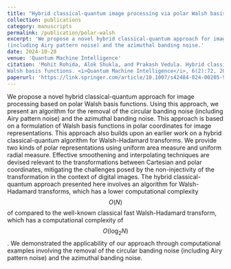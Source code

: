 ```yaml
---
title: "Hybrid classical-quantum image processing via polar Walsh basis functions"
collection: publications
category: manuscripts
permalink: /publication/polar-walsh
excerpt: 'We propose a novel hybrid classical-quantum approach for image processing based on polar Walsh basis functions. Using this approach, we present an algorithm for the removal of the circular banding noise
(including Airy pattern noise) and the azimuthal banding noise.'
date: 2024-10-28
venue: 'Quantum Machine Intelligence'
citation: 'Mohit Rohida, Alok Shukla, and Prakash Vedula. Hybrid classical-quantum image processing via polar
Walsh basis functions. <i>Quantum Machine Intelligence</i>, 6(2):72, 2024.'
paperurl: 'https://link.springer.com/article/10.1007/s42484-024-00205-9'
---
```

We propose a novel hybrid classical-quantum approach for image processing based on polar Walsh basis functions. Using this approach, we present an algorithm for the removal of the circular banding noise (including Airy pattern noise) and the azimuthal banding noise. This approach is based on a formulation of Walsh basis functions in polar coordinates for image representations. This approach also builds upon an earlier work on a hybrid classical-quantum algorithm for Walsh-Hadamard transforms. We provide two kinds of polar representations using uniform area measure and uniform radial measure. Effective smoothening and interpolating techniques are devised relevant to the transformations between Cartesian and polar coordinates, mitigating the challenges posed by the non-injectivity of the transformation in the context of digital images. The hybrid classical-quantum approach presented here involves an algorithm for Walsh-Hadamard transforms, which has a lower computational complexity $$ O(N) $$ of compared to the well-known classical fast Walsh-Hadamard transform, which has a computational complexity of $$ O(\text{log}_2N) $$. We demonstrated the applicability of our approach through computational examples involving the removal of the circular banding noise (including Airy pattern noise) and the azimuthal banding noise.
